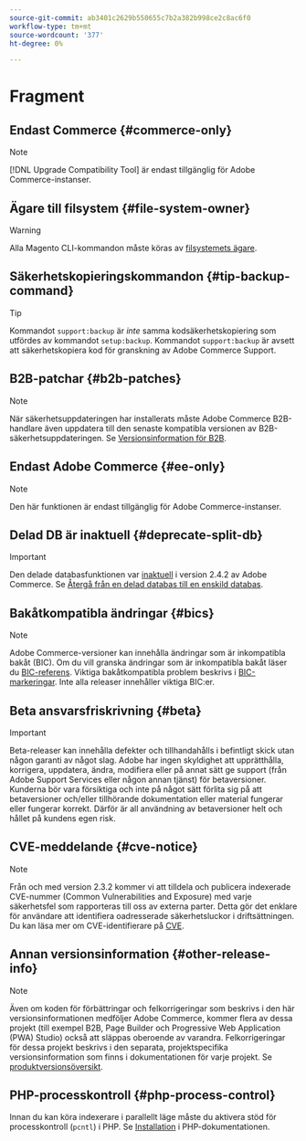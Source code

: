 ```yaml
---
source-git-commit: ab3401c2629b550655c7b2a382b998ce2c8ac6f0
workflow-type: tm+mt
source-wordcount: '377'
ht-degree: 0%

---
```

# Fragment

## Endast Commerce {#commerce-only}

>[!NOTE]
>
>[!DNL Upgrade Compatibility Tool] är endast tillgänglig för Adobe Commerce-instanser.

<!-- Configuration guide snippets -->

## Ägare till filsystem {#file-system-owner}

>[!WARNING]
>
>Alla Magento CLI-kommandon måste köras av [filsystemets ägare](/help/configuration/cli/config-cli.md#prerequisites).

## Säkerhetskopieringskommandon {#tip-backup-command}

>[!TIP]
>
>Kommandot `support:backup` är _inte_ samma kodsäkerhetskopiering som utfördes av kommandot `setup:backup`. Kommandot `support:backup` är avsett att säkerhetskopiera kod för granskning av Adobe Commerce Support.

## B2B-patchar {#b2b-patches}

>[!NOTE]
>
>När säkerhetsuppdateringen har installerats måste Adobe Commerce B2B-handlare även uppdatera till den senaste kompatibla versionen av B2B-säkerhetsuppdateringen. Se [Versionsinformation för B2B](https://experienceleague.adobe.com/en/docs/commerce-admin/b2b/release-notes).

## Endast Adobe Commerce {#ee-only}

>[!NOTE]
>
>Den här funktionen är endast tillgänglig för Adobe Commerce-instanser.

## Delad DB är inaktuell {#deprecate-split-db}

>[!IMPORTANT]
>
>Den delade databasfunktionen var [inaktuell](https://community.magento.com/t5/Magento-DevBlog/Deprecation-of-Split-Database-in-Magento-Commerce/ba-p/465187?_ga=2.128934671.2024864496.1657558157-1596100530.1657558157) i version 2.4.2 av Adobe Commerce. Se [Återgå från en delad databas till en enskild databas](/help/configuration/storage/revert-split-database.md).

<!-- End of Configuration guide snippets -->

## Bakåtkompatibla ändringar {#bics}

>[!NOTE]
>
>Adobe Commerce-versioner kan innehålla ändringar som är inkompatibla bakåt (BIC). Om du vill granska ändringar som är inkompatibla bakåt läser du [BIC-referens](https://developer.adobe.com/commerce/php/development/backward-incompatible-changes/reference/). Viktiga bakåtkompatibla problem beskrivs i [BIC-markeringar](https://developer.adobe.com/commerce/php/development/backward-incompatible-changes/highlights/). Inte alla releaser innehåller viktiga BIC:er.

## Beta ansvarsfriskrivning {#beta}

>[!IMPORTANT]
>
>Beta-releaser kan innehålla defekter och tillhandahålls i befintligt skick utan någon garanti av något slag. Adobe har ingen skyldighet att upprätthålla, korrigera, uppdatera, ändra, modifiera eller på annat sätt ge support (från Adobe Support Services eller någon annan tjänst) för betaversioner. Kunderna bör vara försiktiga och inte på något sätt förlita sig på att betaversioner och/eller tillhörande dokumentation eller material fungerar eller fungerar korrekt. Därför är all användning av betaversioner helt och hållet på kundens egen risk.

## CVE-meddelande {#cve-notice}

>[!NOTE]
>
>Från och med version 2.3.2 kommer vi att tilldela och publicera indexerade CVE-nummer (Common Vulnerabilities and Exposure) med varje säkerhetsfel som rapporteras till oss av externa parter. Detta gör det enklare för användare att identifiera oadresserade säkerhetsluckor i driftsättningen. Du kan läsa mer om CVE-identifierare på [CVE](https://cve.mitre.org/).

## Annan versionsinformation {#other-release-info}

>[!NOTE]
>
>Även om koden för förbättringar och felkorrigeringar som beskrivs i den här versionsinformationen medföljer Adobe Commerce, kommer flera av dessa projekt (till exempel B2B, Page Builder och Progressive Web Application (PWA) Studio) också att släppas oberoende av varandra. Felkorrigeringar för dessa projekt beskrivs i den separata, projektspecifika versionsinformation som finns i dokumentationen för varje projekt. Se [produktversionsöversikt](/help/release/release-notes/overview.md).

## PHP-processkontroll {#php-process-control}

Innan du kan köra indexerare i parallellt läge måste du aktivera stöd för processkontroll (`pcntl`) i PHP. Se [Installation](https://www.php.net/manual/en/pcntl.installation.php) i PHP-dokumentationen.
